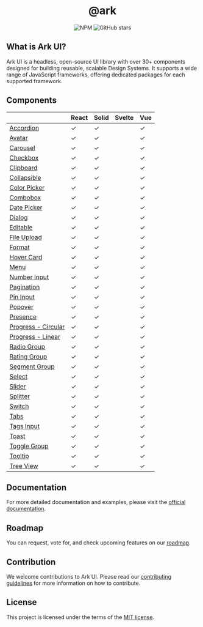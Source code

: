 <h1 align="center">@ark</h1>

<p align="center">
  <img alt="NPM" src="https://img.shields.io/npm/l/@ark-ui/react?style=for-the-badge" />
  <img alt="GitHub stars" src="https://img.shields.io/github/stars/chakra-ui/ark?logo=github&style=for-the-badge" />
</p>

## What is Ark UI?

Ark UI is a headless, open-source UI library with over 30+ components designed for building
reusable, scalable Design Systems. It supports a wide range of JavaScript frameworks, offering
dedicated packages for each supported framework.

## Components

|                                                                                   | React | Solid | Svelte | Vue |
| --------------------------------------------------------------------------------- | ----- | ----- | ------ | --- |
| [Accordion](https://ark-ui.com/react/docs/components/accordion)                   | ✓     | ✓     |        | ✓   |
| [Avatar](https://ark-ui.com/react/docs/components/avatar)                         | ✓     | ✓     |        | ✓   |
| [Carousel](https://ark-ui.com/react/docs/components/carousel)                     | ✓     | ✓     |        | ✓   |
| [Checkbox](https://ark-ui.com/react/docs/components/checkbox)                     | ✓     | ✓     |        | ✓   |
| [Clipboard](https://ark-ui.com/react/docs/components/clipboard)                   | ✓     | ✓     |        | ✓   |
| [Collapsible](https://ark-ui.com/react/docs/components/collapsible)               | ✓     | ✓     |        | ✓   |
| [Color Picker](https://ark-ui.com/react/docs/components/color-picker)             | ✓     | ✓     |        | ✓   |
| [Combobox](https://ark-ui.com/react/docs/components/combobox)                     | ✓     | ✓     |        | ✓   |
| [Date Picker](https://ark-ui.com/react/docs/components/date-picker)               | ✓     | ✓     |        | ✓   |
| [Dialog](https://ark-ui.com/react/docs/components/dialog)                         | ✓     | ✓     |        | ✓   |
| [Editable](https://ark-ui.com/react/docs/components/editable)                     | ✓     | ✓     |        | ✓   |
| [File Upload](https://ark-ui.com/react/docs/components/file-upload)               | ✓     | ✓     |        | ✓   |
| [Format](https://ark-ui.com/react/docs/components/format)                         | ✓     | ✓     |        | ✓   |
| [Hover Card](https://ark-ui.com/react/docs/components/hover-card)                 | ✓     | ✓     |        | ✓   |
| [Menu](https://ark-ui.com/react/docs/components/menu)                             | ✓     | ✓     |        | ✓   |
| [Number Input](https://ark-ui.com/react/docs/components/number-input)             | ✓     | ✓     |        | ✓   |
| [Pagination](https://ark-ui.com/react/docs/components/pagination)                 | ✓     | ✓     |        | ✓   |
| [Pin Input](https://ark-ui.com/react/docs/components/pin-input)                   | ✓     | ✓     |        | ✓   |
| [Popover](https://ark-ui.com/react/docs/components/popover)                       | ✓     | ✓     |        | ✓   |
| [Presence](https://ark-ui.com/react/docs/components/presence)                     | ✓     | ✓     |        | ✓   |
| [Progress - Circular](https://ark-ui.com/react/docs/components/circular-progress) | ✓     | ✓     |        | ✓   |
| [Progress - Linear](https://ark-ui.com/react/docs/components/linear-progress)     | ✓     | ✓     |        | ✓   |
| [Radio Group](https://ark-ui.com/react/docs/components/radio-group)               | ✓     | ✓     |        | ✓   |
| [Rating Group](https://ark-ui.com/react/docs/components/rating-group)             | ✓     | ✓     |        | ✓   |
| [Segment Group](https://ark-ui.com/react/docs/components/segment-group)           | ✓     | ✓     |        | ✓   |
| [Select](https://ark-ui.com/react/docs/components/select)                         | ✓     | ✓     |        | ✓   |
| [Slider](https://ark-ui.com/react/docs/components/slider)                         | ✓     | ✓     |        | ✓   |
| [Splitter](https://ark-ui.com/react/docs/components/splitter)                     | ✓     | ✓     |        | ✓   |
| [Switch](https://ark-ui.com/react/docs/components/switch)                         | ✓     | ✓     |        | ✓   |
| [Tabs](https://ark-ui.com/react/docs/components/tabs)                             | ✓     | ✓     |        | ✓   |
| [Tags Input](https://ark-ui.com/react/docs/components/tags-input)                 | ✓     | ✓     |        | ✓   |
| [Toast](https://ark-ui.com/react/docs/components/toast)                           | ✓     | ✓     |        | ✓   |
| [Toggle Group](https://ark-ui.com/react/docs/components/toggle-group)             | ✓     | ✓     |        | ✓   |
| [Tooltip](https://ark-ui.com/react/docs/components/tooltip)                       | ✓     | ✓     |        | ✓   |
| [Tree View](https://ark-ui.com/react/docs/components/tree-view)                   | ✓     | ✓     |        | ✓   |

## Documentation

For more detailed documentation and examples, please visit the
[official documentation](https://ark-ui.com/).

## Roadmap

You can request, vote for, and check upcoming features on our [roadmap](https://ark-ui.canny.io/).

## Contribution

We welcome contributions to Ark UI. Please read our
[contributing guidelines](https://github.com/chakra-ui/ark/blob/main/CONTRIBUTING.md) for more
information on how to contribute.

## License

This project is licensed under the terms of the
[MIT license](https://github.com/chakra-ui/ark/blob/main/LICENSE).
